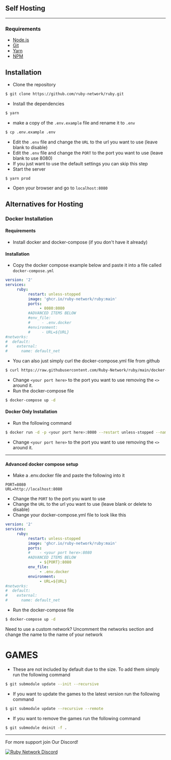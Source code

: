 ## Self Hosting
---
### Requirements
- [Node.js](https://nodejs.org/en/)
- [Git](https://git-scm.com/downloads)
- [Yarn](https://yarnpkg.com/getting-started/install)
- [NPM](https://www.npmjs.com/get-npm) <br>
## Installation
- Clone the repository
```bash
$ git clone https://github.com/ruby-network/ruby.git
```
- Install the dependencies
```bash
$ yarn
```
- make a copy of the `.env.example` file and rename it to `.env`
```bash
$ cp .env.example .env
```
- Edit the `.env` file and change the `URL` to the url you want to use (leave blank to disable)
- Edit the `.env` file and change the `PORT` to the port you want to use (leave blank to use 8080)
- If you just want to use the default settings you can skip this step
- Start the server
```bash
$ yarn prod
```
- Open your browser and go to `localhost:8080`
## Alternatives for Hosting
### Docker Installation
#### Requirements
- Install docker and docker-compose (if you don't have it already)
#### Installation
- Copy the docker compose example below and paste it into a file called `docker-compose.yml`
```yaml
version: '2'
services:
     ruby:
          restart: unless-stopped
          image: 'ghcr.io/ruby-network/ruby:main'
          ports:
               - 8080:8080   
          #ADVANCED ITEMS BELOW
          #env_file:
          #     - .env.docker  
          #environment:
          #     - URL=${URL}
#networks:
#  default:
#    external:
#      name: default_net
```
 - You can also just simply curl the docker-compose.yml file from github
 ```bash
$ curl https://raw.githubusercontent.com/Ruby-Network/ruby/main/docker-compose.yml > docker-compose.yml
```
- Change `<your port here>` to the port you want to use removing the `<>` around it.
- Run the docker-compose file
```bash
$ docker-compose up -d
```
#### Docker Only Installation
- Run the following command
```bash
$ docker run -d -p <your port here>:8080 --restart unless-stopped --name ruby ghcr.io/ruby-network/ruby
```
- Change `<your port here>` to the port you want to use removing the `<>` around it.
---

#### Advanced docker compose setup

- Make a .env.docker file and paste the following into it
```env
PORT=8080
URL=http://localhost:8080
```
- Change the `PORT` to the port you want to use
- Change the `URL` to the url you want to use (leave blank or delete to disable)
- Change your docker-compose.yml file to look like this
```yaml
version: '2'
services:
     ruby:
          restart: unless-stopped
          image: 'ghcr.io/ruby-network/ruby:main'
          ports:
          #    - <your port here>:8080   
          #ADVANCED ITEMS BELOW
               - ${PORT}:8080
          env_file:
               - .env.docker  
          environment:
               - URL=${URL}
#networks:
#  default:
#    external:
#      name: default_net
```
- Run the docker-compose file
```bash
$ docker-compose up -d
```
Need to use a custom network? Uncomment the networks section and change the name to the name of your network 

# GAMES
- These are not included by default due to the size. To add them simply run the following command
```bash
$ git submodule update --init --recursive
```
- If you want to update the games to the latest version run the following command
```bash
$ git submodule update --recursive --remote
```
- If you want to remove the games run the following command
```bash
$ git submodule deinit -f .
```

---
For more support join Our Discord!

[![Ruby Network Discord](https://invidget.switchblade.xyz/hzCjSFQeeZ?theme=dark)](https://discord.gg/hzCjSFQeeZ)